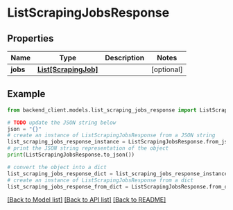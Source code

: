 # ListScrapingJobsResponse


## Properties

Name | Type | Description | Notes
------------ | ------------- | ------------- | -------------
**jobs** | [**List[ScrapingJob]**](ScrapingJob.md) |  | [optional] 

## Example

```python
from backend_client.models.list_scraping_jobs_response import ListScrapingJobsResponse

# TODO update the JSON string below
json = "{}"
# create an instance of ListScrapingJobsResponse from a JSON string
list_scraping_jobs_response_instance = ListScrapingJobsResponse.from_json(json)
# print the JSON string representation of the object
print(ListScrapingJobsResponse.to_json())

# convert the object into a dict
list_scraping_jobs_response_dict = list_scraping_jobs_response_instance.to_dict()
# create an instance of ListScrapingJobsResponse from a dict
list_scraping_jobs_response_from_dict = ListScrapingJobsResponse.from_dict(list_scraping_jobs_response_dict)
```
[[Back to Model list]](../README.md#documentation-for-models) [[Back to API list]](../README.md#documentation-for-api-endpoints) [[Back to README]](../README.md)


